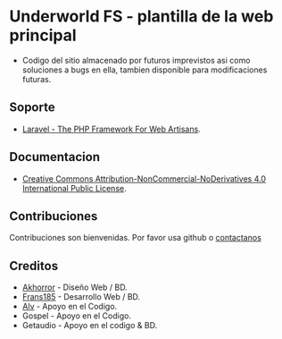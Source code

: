 # Underworld FS - plantilla de la web principal


 * Codigo del sitio almacenado por futuros imprevistos asi como soluciones a bugs en ella, tambien disponible para modificaciones futuras.

## Soporte
 * [Laravel - The PHP Framework For Web Artisans](https://laravel.com/).

## Documentacion
 * [Creative Commons Attribution-NonCommercial-NoDerivatives 4.0 International Public License](https://creativecommons.org/licenses/by-nc-nd/4.0/legalcode).


## Contribuciones
Contribuciones son bienvenidas. Por favor usa github o [contactanos](http://www.underworldfansub.net/contacto)  

## Creditos
 * [Akhorror](https://github.com/akhorror) - Diseño Web / BD.
 * [Frans185](http://frans.moe/) - Desarrollo Web / BD.
 * [Alv](https://github.com/alvaromonsalve) - Apoyo en el Codigo.  
 * Gospel - Apoyo en el Codigo.  
 * Getaudio - Apoyo en el codigo & BD.

